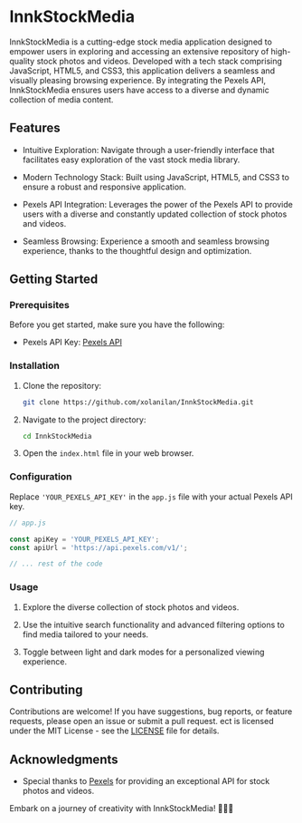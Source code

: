 # InnkStockMedia

InnkStockMedia is a cutting-edge stock media application designed to empower users in exploring and accessing an extensive repository of high-quality stock photos and videos. Developed with a tech stack comprising JavaScript, HTML5, and CSS3, this application delivers a seamless and visually pleasing browsing experience. By integrating the Pexels API, InnkStockMedia ensures users have access to a diverse and dynamic collection of media content.

## Features

- Intuitive Exploration: Navigate through a user-friendly interface that facilitates easy exploration of the vast stock media library.

- Modern Technology Stack: Built using JavaScript, HTML5, and CSS3 to ensure a robust and responsive application.

- Pexels API Integration: Leverages the power of the Pexels API to provide users with a diverse and constantly updated collection of stock photos and videos.

- Seamless Browsing: Experience a smooth and seamless browsing experience, thanks to the thoughtful design and optimization.

## Getting Started

### Prerequisites

Before you get started, make sure you have the following:

- Pexels API Key: [Pexels API](https://www.pexels.com/api/)

### Installation

1. Clone the repository:

   ```bash
   git clone https://github.com/xolanilan/InnkStockMedia.git
   ```

2. Navigate to the project directory:

   ```bash
   cd InnkStockMedia
   ```

3. Open the `index.html` file in your web browser.

### Configuration

Replace `'YOUR_PEXELS_API_KEY'` in the `app.js` file with your actual Pexels API key.

```javascript
// app.js

const apiKey = 'YOUR_PEXELS_API_KEY';
const apiUrl = 'https://api.pexels.com/v1/';

// ... rest of the code
```

### Usage

1. Explore the diverse collection of stock photos and videos.

2. Use the intuitive search functionality and advanced filtering options to find media tailored to your needs.

3. Toggle between light and dark modes for a personalized viewing experience.


## Contributing

Contributions are welcome! If you have suggestions, bug reports, or feature requests, please open an issue or submit a pull request.
ect is licensed under the MIT License - see the [LICENSE](LICENSE) file for details.

## Acknowledgments

- Special thanks to [Pexels](https://www.pexels.com/) for providing an exceptional API for stock photos and videos.


Embark on a journey of creativity with InnkStockMedia! 🌟📸🎥
